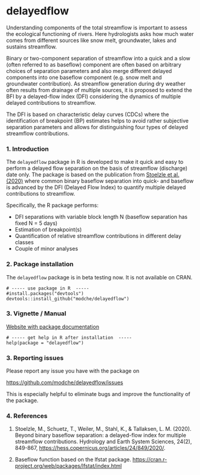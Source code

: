 # delayedflow

Understanding components of the total streamflow is important to assess the ecological functioning of rivers. Here hydrologists asks how much water comes from different sources like snow melt, groundwater, lakes and sustains streamflow.

Binary or two-component separation of streamflow into a quick and a slow (often referred to as baseflow) component are often based on arbitrary choices of separation parameters and also merge different delayed components into one baseflow component (e.g. snow melt and groundwater contribution). As streamflow generation during dry weather often results from drainage of multiple sources, it is proposed to extend the BFI by a delayed-flow index (DFI) considering the dynamics of multiple delayed contributions to streamflow. 

The DFI is based on characteristic delay curves (CDCs) where the identification of breakpoint (BP) estimates helps to avoid rather subjective separation parameters and allows for distinguishing four types of delayed streamflow contributions.


### 1. Introduction

The `delayedflow` package in R is developed to make it quick and easy to perform a delayed flow separation on the basis of streamflow (discharge) date only. The package is based on the publication from  [Stoelzle et al. (2020)](https://hess.copernicus.org/articles/24/849/2020/) where common binary baseflow separation into quick- and baseflow is advanced by the DFI (Delayed Flow Index) to quantify multiple delayed contributions to streamflow.

Specifically, the R package performs:

 - DFI separations with variable block length N (baseflow separation has fixed N = 5 days)
 - Estimation of breakpoint(s)
 - Quantification of relative streamflow contributions in different delay classes
 - Couple of minor analyses

### 2. Package installation

The `delayedflow` package is in beta testing now. It is not available on CRAN.

```{R}
# ----- use package in R  -----
#install.packages("devtools")
devtools::install_github("modche/delayedflow")
```

### 3. Vignette / Manual

[Website with package documentation](https://modche.github.io/delayedflow/)

```{R}
# ----- get help in R after installation  -----
help(package = "delayedflow")
```

### 3. Reporting issues

Please report any issue you have with the package on

https://github.com/modche/delayedflow/issues

This is especially helpful to eliminate bugs and improve the functionality of the package.

### 4. References

 1) Stoelzle, M., Schuetz, T., Weiler, M., Stahl, K., & Tallaksen, L. M. (2020). Beyond binary baseflow separation: a delayed-flow index for multiple streamflow contributions. Hydrology and Earth System Sciences, 24(2), 849-867, https://hess.copernicus.org/articles/24/849/2020/.

 2) Baseflow function based on the lfstat package.
https://cran.r-project.org/web/packages/lfstat/index.html
